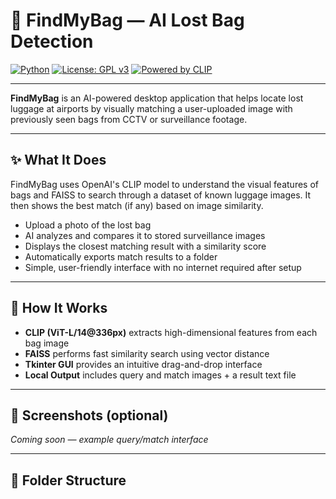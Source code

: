 # 🛄 FindMyBag — AI Lost Bag Detection

[![Python](https://img.shields.io/badge/Python-3.9+-blue.svg)](https://www.python.org/)
[![License: GPL v3](https://img.shields.io/badge/License-GPLv3-blue.svg)](https://www.gnu.org/licenses/gpl-3.0)
[![Powered by CLIP](https://img.shields.io/badge/Model-OpenAI%20CLIP-green.svg)](https://github.com/openai/CLIP)

---

**FindMyBag** is an AI-powered desktop application that helps locate lost luggage at airports by visually matching a user-uploaded image with previously seen bags from CCTV or surveillance footage.

---

## ✨ What It Does

FindMyBag uses OpenAI's CLIP model to understand the visual features of bags and FAISS to search through a dataset of known luggage images. It then shows the best match (if any) based on image similarity.

- Upload a photo of the lost bag
- AI analyzes and compares it to stored surveillance images
- Displays the closest matching result with a similarity score
- Automatically exports match results to a folder
- Simple, user-friendly interface with no internet required after setup

---

## 🧠 How It Works

- **CLIP (ViT-L/14@336px)** extracts high-dimensional features from each bag image
- **FAISS** performs fast similarity search using vector distance
- **Tkinter GUI** provides an intuitive drag-and-drop interface
- **Local Output** includes query and match images + a result text file

---

## 📸 Screenshots (optional)
*Coming soon — example query/match interface*

---

## 📁 Folder Structure

